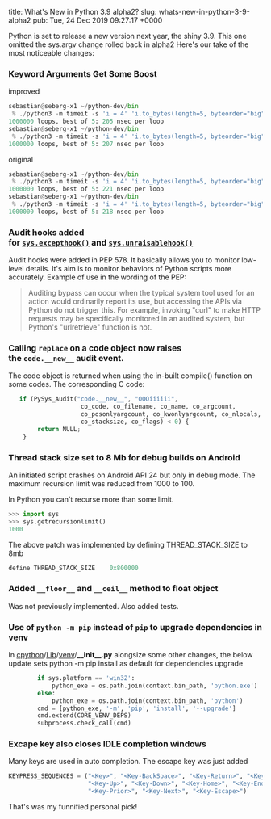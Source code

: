 title: What's New in Python 3.9 alpha2?
slug: whats-new-in-python-3-9-alpha2
pub: Tue, 24 Dec 2019 09:27:17 +0000


Python is set to release a new version next year, the shiny 3.9. This one omitted the sys.argv change rolled back in alpha2 Here's our take of the most noticeable changes:




### Keyword Arguments Get Some Boost




improved





```python
sebastian@seberg-x1 ~/python-dev/bin
 % ./python3 -m timeit -s 'i = 4' 'i.to_bytes(length=5, byteorder="big", signed=True)'
1000000 loops, best of 5: 205 nsec per loop
sebastian@seberg-x1 ~/python-dev/bin
 % ./python3 -m timeit -s 'i = 4' 'i.to_bytes(length=5, byteorder="big", signed=True)'
1000000 loops, best of 5: 207 nsec per loop
```



original





```python
sebastian@seberg-x1 ~/python-dev/bin
 % ./python3 -m timeit -s 'i = 4' 'i.to_bytes(length=5, byteorder="big", signed=True)'
1000000 loops, best of 5: 221 nsec per loop
sebastian@seberg-x1 ~/python-dev/bin
 % ./python3 -m timeit -s 'i = 4' 'i.to_bytes(length=5, byteorder="big", signed=True)'
1000000 loops, best of 5: 218 nsec per loop
```



###  Audit hooks added for [`sys.excepthook()`](https://docs.python.org/3.9/library/sys.html#sys.excepthook) and [`sys.unraisablehook()`](https://docs.python.org/3.9/library/sys.html#sys.unraisablehook)




Audit hooks were added in PEP 578. It basically allows you to monitor low-level details. It's aim is to monitor behaviors of Python scripts more accurately. Example of use in the wording of the PEP:





>  Auditing bypass can occur when the typical system tool used for an action would ordinarily report its use, but accessing the APIs via Python do not trigger this. For example, invoking "curl" to make HTTP requests may be specifically monitored in an audited system, but Python's "urlretrieve" function is not. 
> 
> 




###  Calling `replace` on a code object now raises the `code.__new__` audit event.




 The code object is returned when using the in-built compile() function on some codes. The corresponding C code:





```python
   if (PySys_Audit("code.__new__", "OOOiiiiii",
                    co_code, co_filename, co_name, co_argcount,
                    co_posonlyargcount, co_kwonlyargcount, co_nlocals,
                    co_stacksize, co_flags) < 0) {
        return NULL;
    }
```



###  Thread stack size set to 8 Mb for debug builds on Android




An initiated script crashes on Android API 24 but only in debug mode. The maximum recursion limit was reduced from 1000 to 100.




In Python you can't recurse more than some limit. 





```python
>>> import sys
>>> sys.getrecursionlimit()
1000
```



 The above patch was implemented by defining THREAD\_STACK\_SIZE to 8mb





```python
define THREAD_STACK_SIZE    0x800000
```



###  Added `__floor__` and `__ceil__` method to float object




Was not previously implemented. Also added tests.




###  Use of `python -m pip` instead of `pip` to upgrade dependencies in venv




In [cpython](https://github.com/python/cpython/tree/d9aa216d49423d58e192cd7a25016f90fe771ce7)/[Lib](https://github.com/python/cpython/tree/d9aa216d49423d58e192cd7a25016f90fe771ce7/Lib)/[venv](https://github.com/python/cpython/tree/d9aa216d49423d58e192cd7a25016f90fe771ce7/Lib/venv)/**\_\_init\_\_.py** alongsize some other changes, the below update sets python -m pip install as default for dependencies upgrade





```python
        if sys.platform == 'win32':
            python_exe = os.path.join(context.bin_path, 'python.exe')
        else:
            python_exe = os.path.join(context.bin_path, 'python')
        cmd = [python_exe, '-m', 'pip', 'install', '--upgrade']
        cmd.extend(CORE_VENV_DEPS)
        subprocess.check_call(cmd)
```



###  Excape key also closes IDLE completion windows




Many keys are used in auto completion. The escape key was just added 





```python
KEYPRESS_SEQUENCES = ("<Key>", "<Key-BackSpace>", "<Key-Return>", "<Key-Tab>",
                      "<Key-Up>", "<Key-Down>", "<Key-Home>", "<Key-End>",
                      "<Key-Prior>", "<Key-Next>", "<Key-Escape>")
```






That's was my funnified personal pick!




